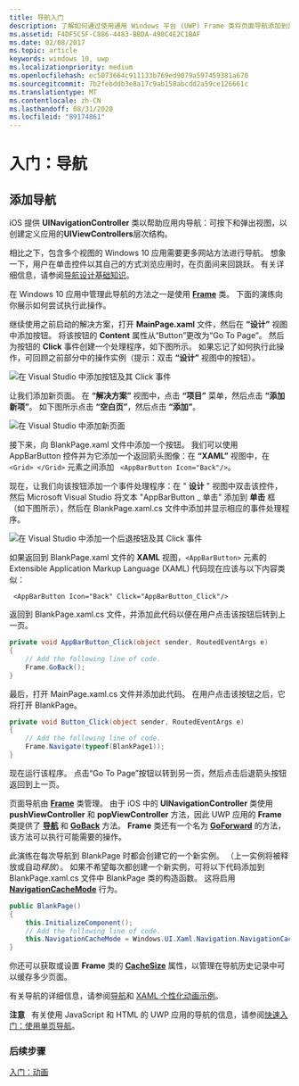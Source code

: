 ```yaml
---
title: 导航入门
description: 了解如何通过使用通用 Windows 平台 (UWP) Frame 类将页面导航添加到具有多个视图的 Windows 10 应用。
ms.assetid: F4DF5C5F-C886-4483-BBDA-498C4E2C1BAF
ms.date: 02/08/2017
ms.topic: article
keywords: windows 10, uwp
ms.localizationpriority: medium
ms.openlocfilehash: ec5073664c911133b769ed9079a597459381a670
ms.sourcegitcommit: 7b2febddb3e8a17c9ab158abcdd2a59ce126661c
ms.translationtype: MT
ms.contentlocale: zh-CN
ms.lasthandoff: 08/31/2020
ms.locfileid: "89174861"
---
```

# <a name="getting-started-navigation"></a>入门：导航


## <a name="adding-navigation"></a>添加导航

iOS 提供 **UINavigationController** 类以帮助应用内导航：可按下和弹出视图，以创建定义应用的**UIViewControllers**层次结构。

相比之下，包含多个视图的 Windows 10 应用需要更多网站方法进行导航。 想象一下，用户在单击控件以其自己的方式浏览应用时，在页面间来回跳跃。 有关详细信息，请参阅[导航设计基础知识](../design/basics/navigation-basics.md)。

在 Windows 10 应用中管理此导航的方法之一是使用 [**Frame**](/uwp/api/Windows.UI.Xaml.Controls.Frame) 类。 下面的演练向你展示如何尝试执行此操作。

继续使用之前启动的解决方案，打开 **MainPage.xaml** 文件，然后在 **“设计”** 视图中添加按钮。 将该按钮的 **Content** 属性从“Button”更改为“Go To Page”。 然后为按钮的 **Click** 事件创建一个处理程序，如下图所示。 如果忘记了如何执行此操作，可回顾之前部分中的操作实例（提示：双击 **“设计”** 视图中的按钮）。

![在 Visual Studio 中添加按钮及其 Click 事件](images/ios-to-uwp/vs-go-to-page.png)

让我们添加新页面。 在 **“解决方案”** 视图中，点击 **“项目”** 菜单，然后点击 **“添加新项”**。 如下图所示点击 **“空白页”**，然后点击 **“添加”**。

![在 Visual Studio 中添加新页面](images/ios-to-uwp/vs-add-new-page.png)

接下来，向 BlankPage.xaml 文件中添加一个按钮。 我们可以使用 AppBarButton 控件并为它添加一个返回箭头图像：在 **“XAML”** 视图中，在 `<Grid> </Grid>` 元素之间添加 ` <AppBarButton Icon="Back"/>`。

现在，让我们向该按钮添加一个事件处理程序：在 " **设计** " 视图中双击该控件，然后 Microsoft Visual Studio 将文本 "AppBarButton \_ 单击" 添加到 **单击** 框（如下图所示），然后在 BlankPage.xaml.cs 文件中添加并显示相应的事件处理程序。

![在 Visual Studio 中添加一个后退按钮及其 Click 事件](images/ios-to-uwp/vs-add-back-button.png)

如果返回到 BlankPage.xaml 文件的 **XAML** 视图，`<AppBarButton>` 元素的 Extensible Application Markup Language (XAML) 代码现在应该与以下内容类似：

` <AppBarButton Icon="Back" Click="AppBarButton_Click"/>`

返回到 BlankPage.xaml.cs 文件，并添加此代码以便在用户点击该按钮后转到上一页。

```csharp
private void AppBarButton_Click(object sender, RoutedEventArgs e)
{
    // Add the following line of code.    
    Frame.GoBack();
}
```

最后，打开 MainPage.xaml.cs 文件并添加此代码。 在用户点击该按钮之后，它将打开 BlankPage。

```csharp
private void Button_Click(object sender, RoutedEventArgs e)
{
    // Add the following line of code.
    Frame.Navigate(typeof(BlankPage1));
}
```

现在运行该程序。 点击“Go To Page”按钮以转到另一页，然后点击后退箭头按钮返回到上一页。

页面导航由 [**Frame**](/uwp/api/Windows.UI.Xaml.Controls.Frame) 类管理。 由于 iOS 中的 **UINavigationController** 类使用 **pushViewController** 和 **popViewController** 方法，因此 UWP 应用的 **Frame** 类提供了 [**导航**](/uwp/api/windows.ui.xaml.controls.frame.navigate) 和 [**GoBack**](/uwp/api/windows.ui.xaml.controls.frame.goback) 方法。 **Frame** 类还有一个名为 [**GoForward**](/uwp/api/windows.ui.xaml.controls.frame.goforward) 的方法，该方法可以执行可能需要的操作。

此演练在每次导航到 BlankPage 时都会创建它的一个新实例。 （上一实例将被释放或自动*释放*）。 如果不希望每次都创建一个新实例，可将以下代码添加到 BlankPage.xaml.cs 文件中 BlankPage 类的构造函数。 这将启用 [**NavigationCacheMode**](/uwp/api/windows.ui.xaml.controls.page.navigationcachemode) 行为。

```csharp
public BlankPage()
{
    this.InitializeComponent();
    // Add the following line of code.
    this.NavigationCacheMode = Windows.UI.Xaml.Navigation.NavigationCacheMode.Enabled;
}
```

你还可以获取或设置 **Frame** 类的 [**CacheSize**](/uwp/api/windows.ui.xaml.controls.frame.cachesize) 属性，以管理在导航历史记录中可以缓存多少页面。

有关导航的详细信息，请参阅[导航](../design/basics/navigation-basics.md)和 [XAML 个性化动画示例](https://github.com/microsoftarchive/msdn-code-gallery-microsoft/tree/411c271e537727d737a53fa2cbe99eaecac00cc0/Official%20Windows%20Platform%20Sample/Windows%208%20app%20samples/%5BC%23%5D-Windows%208%20app%20samples/C%23/Windows%208%20app%20samples/XAML%20personality%20animations%20sample%20(Windows%208))。

**注意**   有关使用 JavaScript 和 HTML 的 UWP 应用的导航的信息，请参阅[快速入门：使用单页导航](/previous-versions/windows/apps/hh452768(v=win.10))。
 
### <a name="next-step"></a>后续步骤

[入门：动画](getting-started-animation.md)